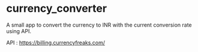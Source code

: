 # currency_converter
A small app to convert the currency to INR with the current conversion rate using API.

API : https://billing.currencyfreaks.com/
